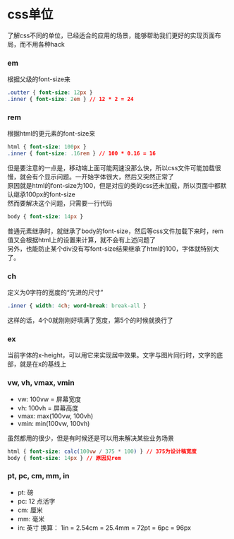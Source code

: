 # css单位
了解css不同的单位，已经适合的应用的场景，能够帮助我们更好的实现页面布局，而不用各种hack

### em
根据父级的font-size来
```css
.outter { font-size: 12px }
.inner { font-size: 2em } // 12 * 2 = 24
```

### rem
根据html的更元素的font-size来
```css
html { font-size: 100px }
.inner { font-size: .16rem } // 100 * 0.16 = 16
```
但是要注意的一点是，移动端上面可能网速没那么快，所以css文件可能加载很慢，就会有个显示问题。一开始字体很大，然后又突然正常了  
原因就是html的font-size为100，但是对应的类的css还未加载，所以页面中都默认继承100px的font-size  
然而要解决这个问题，只需要一行代码  
```css
body { font-size: 14px }
```
普通元素继承时，就继承了body的font-size，然后等css文件加载下来时，rem值又会根据html上的设置来计算，就不会有上述问题了  
另外，也能防止某个div没有写font-size结果继承了html的100，字体就特别大了。

### ch
定义为0字符的宽度的“先进的尺寸”
```css
.inner { width: 4ch; word-break: break-all }
```
这样的话，4个0就刚刚好填满了宽度，第5个的时候就换行了

### ex
当前字体的x-height，可以用它来实现居中效果。文字与图片同行时，文字的底部，就是在x的基线上

### vw, vh, vmax, vmin
- vw: 100vw = 屏幕宽度
- vh: 100vh = 屏幕高度
- vmax: max(100vw, 100vh)
- vmin: min(100vw, 100vh)
  
虽然都用的很少，但是有时候还是可以用来解决某些业务场景
```css
html { font-size: calc(100vw / 375 * 100) } // 375为设计稿宽度
body { font-size: 14px } // 原因见rem
```

### pt, pc, cm, mm, in
- pt: 磅
- pc: 12 点活字
- cm: 厘米
- mm: 毫米
- in: 英寸
换算： 1in = 2.54cm = 25.4mm = 72pt = 6pc = 96px
